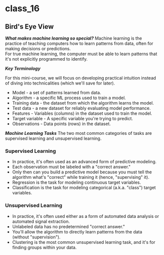 # class_16

## Bird's Eye View

***What makes machine learning so special?***
Machine learning is the practice of teaching computers how to learn patterns from data, often for making decisions or predictions.<br>
For true machine learning, the computer must be able to learn patterns that it's not explicitly programmed to identify.

***Key Terminology***

For this mini-course, we will focus on developing practical intuition instead of diving into technicalities (which we'll save for later).

* Model - a set of patterns learned from data.
* Algorithm - a specific ML process used to train a model.
* Training data - the dataset from which the algorithm learns the model.
* Test data - a new dataset for reliably evaluating model performance.
* Features - Variables (columns) in the dataset used to train the model.
* Target variable - A specific variable you're trying to predict.
* Observations - Data points (rows) in the dataset.

***Machine Learning Tasks***
The two most common categories of tasks are supervised learning and unsupervised learning. 

### Supervised Learning

* In practice, it's often used as an advanced form of predictive modeling.
* Each observation must be labeled with a "correct answer."
* Only then can you build a predictive model because you must tell the algorithm what's "correct" while training it (hence, "supervising" it).
* Regression is the task for modeling continuous target variables.
* Classification is the task for modeling categorical (a.k.a. "class") target variables.

### Unsupervised Learning

* In practice, it's often used either as a form of automated data analysis or automated signal extraction.
* Unlabeled data has no predetermined "correct answer."
* You'll allow the algorithm to directly learn patterns from the data (without "supervision").
* Clustering is the most common unsupervised learning task, and it's for finding groups within your data.